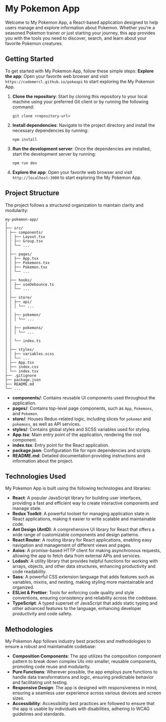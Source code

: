 # My Pokemon App

Welcome to My Pokemon App, a React-based application designed to help users manage and explore information about Pokemon. Whether you're a seasoned Pokemon trainer or just starting your journey, this app provides you with the tools you need to discover, search, and learn about your favorite Pokemon creatures.

## Getting Started

To get started with My Pokemon App, follow these simple steps:
    **Explore the app**: Open your favorite web browser and visit `https://codemercl.github.io/pokeapi` to start exploring the My Pokemon App.

1. **Clone the repository**: Start by cloning this repository to your local machine using your preferred Git client or by running the following command:

    ```
    git clone <repository-url>
    ```

2. **Install dependencies**: Navigate to the project directory and install the necessary dependencies by running:

    ```
    npm install
    ```

3. **Run the development server**: Once the dependencies are installed, start the development server by running:

    ```
    npm run dev
    ```

4. **Explore the app**: Open your favorite web browser and visit `http://localhost:3000` to start exploring the My Pokemon App.

## Project Structure

The project follows a structured organization to maintain clarity and modularity:

```
my-pokemon-app/
│
├── src/
│ ├── components/
│ │ ├── Layout.tsx
│ │ ├── Group.tsx
│ │ └── ...
│ │
│ ├── pages/
│ │ ├── App.tsx
│ │ ├── Pokemons.tsx
│ │ ├── Pokemon.tsx
│ │ └── ...
│ │
│ ├── hooks/
│ │ ├── useDebounce.ts
│ │ └── ...
│ │
│ ├── store/
│ │ ├── api/
│ │ │ └── ...
│ │
│ │ ├── pokemon/
│ │ │ └── ...
│ │
│ │ ├── pokemons/
│ │ │ └── ...
│ │
│ │ └── index.ts
│ │
│ ├── styles/
│ │ ├── variables.scss
│ │ └── ...
│ ├── App.tsx
│ ├── index.css
│ └── index.tsx
├── .gitignore
├── package.json
├── README.md
└── ...
```

- **components/**: Contains reusable UI components used throughout the application.
- **pages/**: Contains top-level page components, such as `App`, `Pokemons`, and `Pokemon`.
- **store/**: Houses Redux-related logic, including slices for `pokemon` and `pokemons`, as well as API services.
- **styles/**: Contains global styles and SCSS variables used for styling.
- **App.tsx**: Main entry point of the application, rendering the root component.
- **index.tsx**: Entry point for the React application.
- **package.json**: Configuration file for npm dependencies and scripts.
- **README.md**: Detailed documentation providing instructions and information about the project.

## Technologies Used

My Pokemon App is built using the following technologies and libraries:

- **React**: A popular JavaScript library for building user interfaces, providing a fast and efficient way to create interactive components and manage state.
- **Redux Toolkit**: A powerful toolset for managing application state in React applications, making it easier to write scalable and maintainable code.
- **Ant Design (AntD)**: A comprehensive UI library for React that offers a wide range of customizable components and design patterns.
- **React Router**: A routing library for React applications, enabling easy navigation and management of different views and pages.
- **Axios**: A promise-based HTTP client for making asynchronous requests, allowing the app to fetch data from external APIs and services.
- **Lodash**: A utility library that provides helpful functions for working with arrays, objects, and other data structures, enhancing productivity and code readability.
- **Sass**: A powerful CSS extension language that adds features such as variables, mixins, and nesting, making styling more maintainable and organized.
- **ESLint & Prettier**: Tools for enforcing code quality and style conventions, ensuring consistency and reliability across the codebase.
- **TypeScript**: A typed superset of JavaScript that adds static typing and other advanced features to the language, enhancing developer productivity and code safety.

## Methodologies

My Pokemon App follows industry best practices and methodologies to ensure a robust and maintainable codebase:

- **Composition Components**: The app utilizes the composition component pattern to break down complex UIs into smaller, reusable components, promoting code reuse and modularity.
- **Pure Functions**: Wherever possible, the app employs pure functions to handle data transformations and logic, ensuring predictable behavior and facilitating unit testing.
- **Responsive Design**: The app is designed with responsiveness in mind, ensuring a seamless user experience across various devices and screen sizes.
- **Accessibility**: Accessibility best practices are followed to ensure that the app is usable by individuals with disabilities, adhering to WCAG guidelines and standards.